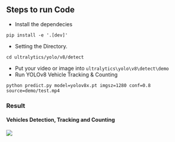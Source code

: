 ## Steps to run Code

- Install the dependecies
```
pip install -e '.[dev]'
```
- Setting the Directory.
```
cd ultralytics/yolo/v8/detect
```
- Put your video or image into `ultralytics\yolo\v8\detect\demo`
- Run YOLOv8 Vehicle Tracking & Counting
```
python predict.py model=yolov8x.pt imgsz=1280 conf=0.8 source=demo/test.mp4
```

### Result

#### Vehicles Detection, Tracking and Counting 
![](./figure/figure1.png)
